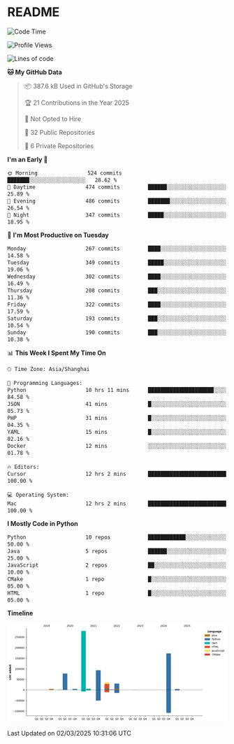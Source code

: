 # README

<!--START_SECTION:waka-->
![Code Time](http://img.shields.io/badge/Code%20Time-1%2C232%20hrs%208%20mins-blue)

![Profile Views](http://img.shields.io/badge/Profile%20Views-0-blue)

![Lines of code](https://img.shields.io/badge/From%20Hello%20World%20I%27ve%20Written-707.7%20thousand%20lines%20of%20code-blue)

**🐱 My GitHub Data** 

> 📦 387.6 kB Used in GitHub's Storage 
 > 
> 🏆 21 Contributions in the Year 2025
 > 
> 🚫 Not Opted to Hire
 > 
> 📜 32 Public Repositories 
 > 
> 🔑 6 Private Repositories 
 > 
**I'm an Early 🐤** 

```text
🌞 Morning                524 commits         ███████░░░░░░░░░░░░░░░░░░   28.62 % 
🌆 Daytime                474 commits         ██████░░░░░░░░░░░░░░░░░░░   25.89 % 
🌃 Evening                486 commits         ███████░░░░░░░░░░░░░░░░░░   26.54 % 
🌙 Night                  347 commits         █████░░░░░░░░░░░░░░░░░░░░   18.95 % 
```
📅 **I'm Most Productive on Tuesday** 

```text
Monday                   267 commits         ████░░░░░░░░░░░░░░░░░░░░░   14.58 % 
Tuesday                  349 commits         █████░░░░░░░░░░░░░░░░░░░░   19.06 % 
Wednesday                302 commits         ████░░░░░░░░░░░░░░░░░░░░░   16.49 % 
Thursday                 208 commits         ███░░░░░░░░░░░░░░░░░░░░░░   11.36 % 
Friday                   322 commits         ████░░░░░░░░░░░░░░░░░░░░░   17.59 % 
Saturday                 193 commits         ███░░░░░░░░░░░░░░░░░░░░░░   10.54 % 
Sunday                   190 commits         ███░░░░░░░░░░░░░░░░░░░░░░   10.38 % 
```


📊 **This Week I Spent My Time On** 

```text
🕑︎ Time Zone: Asia/Shanghai

💬 Programming Languages: 
Python                   10 hrs 11 mins      █████████████████████░░░░   84.58 % 
JSON                     41 mins             █░░░░░░░░░░░░░░░░░░░░░░░░   05.73 % 
PHP                      31 mins             █░░░░░░░░░░░░░░░░░░░░░░░░   04.35 % 
YAML                     15 mins             █░░░░░░░░░░░░░░░░░░░░░░░░   02.16 % 
Docker                   12 mins             ░░░░░░░░░░░░░░░░░░░░░░░░░   01.78 % 

🔥 Editors: 
Cursor                   12 hrs 2 mins       █████████████████████████   100.00 % 

💻 Operating System: 
Mac                      12 hrs 2 mins       █████████████████████████   100.00 % 
```

**I Mostly Code in Python** 

```text
Python                   10 repos            ████████████░░░░░░░░░░░░░   50.00 % 
Java                     5 repos             ██████░░░░░░░░░░░░░░░░░░░   25.00 % 
JavaScript               2 repos             ██░░░░░░░░░░░░░░░░░░░░░░░   10.00 % 
CMake                    1 repo              █░░░░░░░░░░░░░░░░░░░░░░░░   05.00 % 
HTML                     1 repo              █░░░░░░░░░░░░░░░░░░░░░░░░   05.00 % 
```



**Timeline**

![Lines of Code chart](https://raw.githubusercontent.com/XeonHis/XeonHis/main/assets/bar_graph.png)


 Last Updated on 02/03/2025 10:31:06 UTC
<!--END_SECTION:waka-->
